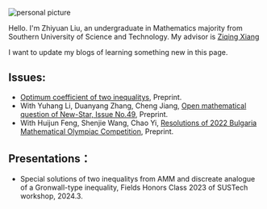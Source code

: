 ![personal picture](https://Zhi-yuan-Liu.github.io/self-photo.jpg)

Hello. I'm Zhiyuan Liu, an undergraduate in Mathematics majority from Southern University of Science and Technology. My advisor is [Ziqing Xiang](http://ziqing.org/) 

I want to update my blogs of learning something new in this page.

## Issues:

- [Optimum coefficient of two inequalitys](http://Zhi-yuan-Liu.github.io/两个不等式的最优系数-刘志源(南方科技大学).pdf), Preprint.
- With Yuhang Li, Duanyang Zhang, Cheng Jiang, [Open mathematical question of New-Star, Issue No.49](http://Zhi-yuan-Liu.github.io/数学新星问题征解第四十九期(2023.04).pdf), Preprint.
- With Huijun Feng, Shenjie Wang, Chao Yi, [Resolutions of 2022 Bulgaria Mathematical Olympiac Competition](https://Zhi-yuan-Liu.github.io/2022年保加利亚数学奥林匹克试题解析-冯慧君王沈杰易超刘志源(湖南长沙一中).pdf), Preprint.

## Presentations：

- Special solutions of two inequalitys from AMM and discreate analogue of a Gronwall-type inequality, Fields Honors Class 2023 of SUSTech workshop, 2024.3.
